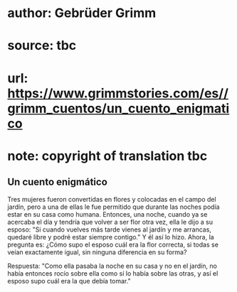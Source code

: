 # author: Gebrüder Grimm
# source: tbc
# url: https://www.grimmstories.com/es//grimm_cuentos/un_cuento_enigmatico
# note: copyright of translation tbc

## Un cuento enigmático 

Tres mujeres fueron convertidas en flores y colocadas en el campo del
jardín, pero a una de ellas le fue permitido que durante las noches
podía estar en su casa como humana. Entonces, una noche, cuando ya se
acercaba el día y tendría que volver a ser flor otra vez, ella le dijo a
su esposo: "Si cuando vuelves más tarde vienes al jardín y me arrancas,
quedaré libre y podré estar siempre contigo." Y él así lo hizo. Ahora,
la pregunta es: ¿Cómo supo el esposo cuál era la flor correcta, si todas
se veían exactamente igual, sin ninguna diferencia en su forma?

Respuesta: "Como ella pasaba la noche en su casa y no en el jardín, no
había entonces rocío sobre ella como sí lo había sobre las otras, y así
el esposo supo cuál era la que debía tomar."
